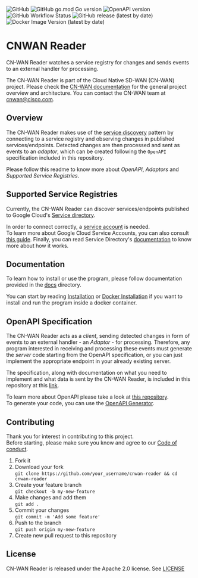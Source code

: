 ![GitHub](https://img.shields.io/github/license/CloudNativeSDWAN/cnwan-reader)
![GitHub go.mod Go version](https://img.shields.io/github/go-mod/go-version/CloudNativeSDWAN/cnwan-reader)
![OpenAPI version](https://img.shields.io/badge/OpenAPI-3.0.1-green)
![GitHub Workflow Status](https://img.shields.io/github/workflow/status/CloudNativeSDWAN/cnwan-reader/Build)
![GitHub release (latest by date)](https://img.shields.io/github/v/release/CloudNativeSDWAN/cnwan-reader)
![Docker Image Version (latest by date)](https://img.shields.io/docker/v/cnwan/cnwan-reader?label=docker%20version)

# CNWAN Reader

CN-WAN Reader watches a service registry for changes and sends events to an
external handler for processing.

The CN-WAN Reader is part of the Cloud Native SD-WAN (CN-WAN) project.
Please check the [CN-WAN documentation](https://github.com/CloudNativeSDWAN/cnwan-docs)
for the general project overview and architecture.
You can contact the CN-WAN team at [cnwan@cisco.com](mailto:cnwan@cisco.com).

## Overview

The CN-WAN Reader makes use of the [service discovery](https://en.wikipedia.org/wiki/Service_discovery)
pattern by connecting to a service registry and observing changes in published
services/endpoints. Detected changes are then processed and sent as events to
an *adaptor*, which can be created following the `OpenAPI` specification
included in this repository.

Please follow this readme to know more about *OpenAPI*, *Adaptors* and
*Supported Service Registries*.

## Supported Service Registries

Currently, the CN-WAN Reader can discover services/endpoints published to
Google Cloud's [Service directory](https://cloud.google.com/service-directory).

In order to connect correctly, a
[service account](https://cloud.google.com/iam/docs/service-accounts) is
needed.  
To learn more about Google Cloud Service Accounts, you can also consult
[this guide](https://cloud.google.com/iam/docs/creating-managing-service-accounts).
Finally, you can read Service Directory's [documentation](https://cloud.google.com/service-directory/docs)
to know more about how it works.

## Documentation

To learn how to install or use the program, please follow documentation
provided in the [docs](./docs) directory.

You can start by reading [Installation](./installation.md) or
[Docker Installation](./docker_installation.md) if you want to install and
run the program inside a docker container.

## OpenAPI Specification

The CN-WAN Reader acts as a *client*, sending detected changes in form of
events to an external handler - an *Adaptor* - for processing. Therefore, any
program interested in receiving and processing these events must generate the
*server* code starting from the OpenAPI specification, or you can just
implement the appropriate endpoint in your already existing server.

The specification, along with documentation on what you need to implement
and what data is sent by the CN-WAN Reader, is included in this repository
at this [link](./api/README.md).

To learn more about OpenAPI please take a look at [this repository](https://github.com/OAI/OpenAPI-Specification).  
To generate your code, you can use the [OpenAPI Generator](https://github.com/OpenAPITools/openapi-generator).

## Contributing

Thank you for interest in contributing to this project.  
Before starting, please make sure you know and agree to our [Code of conduct](./code-of-conduct.md).

1. Fork it
2. Download your fork  
    `git clone https://github.com/your_username/cnwan-reader && cd cnwan-reader`
3. Create your feature branch  
    `git checkout -b my-new-feature`
4. Make changes and add them  
    `git add .`
5. Commit your changes  
    `git commit -m 'Add some feature'`
6. Push to the branch  
    `git push origin my-new-feature`
7. Create new pull request to this repository

## License

CN-WAN Reader is released under the Apache 2.0 license. See [LICENSE](./LICENSE)
